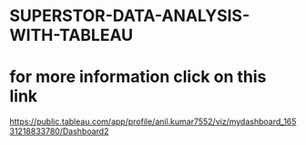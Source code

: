 # SUPERSTOR-DATA-ANALYSIS-WITH-TABLEAU
<!-- I am analysis superstore data set with tableau 
Analysis By country
Analysis by Product'
Analysis by State
Analysis by Segment -->

# for more information click on this link
https://public.tableau.com/app/profile/anil.kumar7552/viz/mydashboard_16531218833780/Dashboard2
